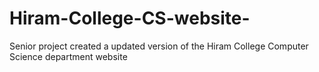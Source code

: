 # Hiram-College-CS-website-
Senior project created a updated version of the Hiram College Computer Science department website 
